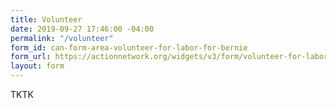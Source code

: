 ```yaml
---
title: Volunteer
date: 2019-09-27 17:46:00 -04:00
permalink: "/volunteer"
form_id: can-form-area-volunteer-for-labor-for-bernie
form_url: https://actionnetwork.org/widgets/v3/form/volunteer-for-labor-for-bernie?format=js&amp;source=widget
layout: form
---
```


TKTK